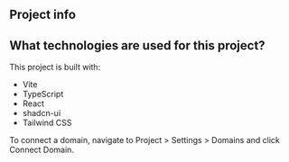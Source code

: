 

## Project info

## What technologies are used for this project?

This project is built with:

- Vite
- TypeScript
- React
- shadcn-ui
- Tailwind CSS






To connect a domain, navigate to Project > Settings > Domains and click Connect Domain.


